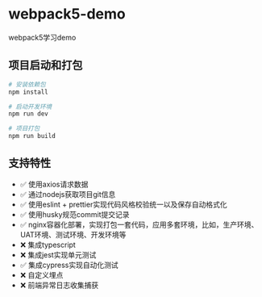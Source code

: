 # webpack5-demo



webpack5学习demo

## 项目启动和打包

```bash
# 安装依赖包
npm install

# 启动开发环境
npm run dev

# 项目打包
npm run build
```

## 支持特性

<!-- 
复选框

- [x] ✅
- [ ] ❌ 
-->

- ✅ 使用axios请求数据
- ✅ 通过nodejs获取项目git信息
- ✅ 使用eslint + prettier实现代码风格校验统一以及保存自动格式化
- ✅ 使用husky规范commit提交记录
- ✅ nginx容器化部署，实现打包一套代码，应用多套环境，比如，生产环境、UAT环境、测试环境、开发环境等
- ❌ 集成typescript
- ❌ 集成jest实现单元测试
- ✅ 集成cypress实现自动化测试
- ❌ 自定义埋点
- ❌ 前端异常日志收集捕获
